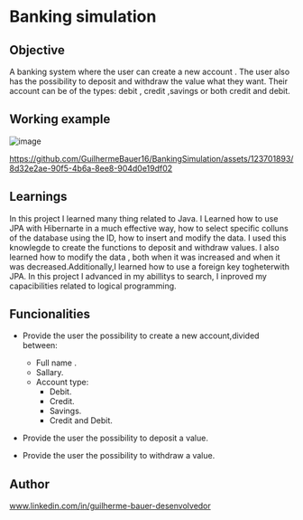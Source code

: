 # Banking simulation
## Objective 
A banking system where the user can create a new account .
The user also has the possibility to deposit and withdraw the value what they want.
Their account can be of the types: debit , credit ,savings or both credit and debit.      
   
## Working example 
![image](https://github.com/GuilhermeBauer16/BankingSimulation/assets/123701893/25fcad3a-c31d-4b03-8c7a-39c154b005a4)


https://github.com/GuilhermeBauer16/BankingSimulation/assets/123701893/8d32e2ae-90f5-4b6a-8ee8-904d0e19df02



## Learnings 
In this project I learned many thing related to Java.
I Learned how to use JPA with Hibernarte in a much effective way, how to select 
specific colluns of the database using the ID, how to insert  and modify the data.
I used this knowlegde to create the functions to deposit and withdraw values.
I also learned how to modify the data , both when it  was increased and when it
was decreased.Additionally,I learned how to use a foreign key togheterwith  JPA.
In this project I advanced in my abillitys to search,
I inproved my capacibilities related to logical programming.

## Funcionalities
* Provide the user the possibility to create a new account,divided between:
    * Full name .
    * Sallary.
    * Account type:
      * Debit.
      * Credit.
      * Savings.
      * Credit and Debit.
        
* Provide the user the possibility to deposit a value.
  
* Provide the user the possibility to withdraw a value.
  
## Author
 www.linkedin.com/in/guilherme-bauer-desenvolvedor
  
